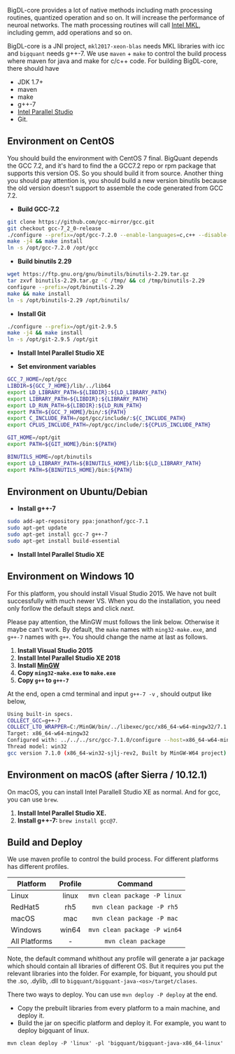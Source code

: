 BigDL-core provides a lot of native methods including math processing routines,
quantized operation and so on. It will increase the performance of neuroal
networks. The math processing routines will call [Intel MKL](https://software.intel.com/en-us/mkl),
including gemm, add operations and so on.

BigDL-core is a JNI project, `mkl2017-xeon-blas` needs MKL libraries with icc and 
`bigquant` needs g++-7. We use `maven` + `make` to control the build process where
maven for java and make for c/c++ code. For building BigDL-core, there should have

+ JDK 1.7+
+ maven
+ make
+ g++-7
+ [Intel Parallel Studio](https://software.intel.com/en-us/parallel-studio-xe/choose-download)
+ Git.

## **Environment on CentOS**

You should build the environment with CentOS 7 final. BigQuant depends the GCC 7.2,
and it's hard to find the a GCC7.2 repo or rpm package that supports this version
OS. So you should build it from source. Another thing you should pay attention is,
you should build a new version binutils because the old version doesn't support to
assemble the code generated from GCC 7.2.

* **Build GCC-7.2**

```bash
git clone https://github.com/gcc-mirror/gcc.git
git checkout gcc-7_2_0-release
./configure --prefix=/opt/gcc-7.2.0 --enable-languages=c,c++ --disable-multilib --disable-nls
make -j4 && make install
ln -s /opt/gcc-7.2.0 /opt/gcc
```

* **Build binutils 2.29**

```bash
wget https://ftp.gnu.org/gnu/binutils/binutils-2.29.tar.gz
tar zxvf binutils-2.29.tar.gz -C /tmp/ && cd /tmp/binutils-2.29
configure --prefix=/opt/binutils-2.29
make && make install
ln -s /opt/binutils-2.29 /opt/binutils/
```

* **Install Git**

```bash
./configure --prefix=/opt/git-2.9.5
make -j4 && make install
ln -s /opt/git-2.9.5 /opt/git
```

* **Install Intel Parallel Studio XE**

* **Set environment variables**

```bash
GCC_7_HOME=/opt/gcc
LIBDIR=${GCC_7_HOME}/lib/../lib64
export LD_LIBRARY_PATH=${LIBDIR}:${LD_LIBRARY_PATH}
export LIBRARY_PATH=${LIBDIR}:${LIBRARY_PATH}
export LD_RUN_PATH=${LIBDIR}:${LD_RUN_PATH}
export PATH=${GCC_7_HOME}/bin/:${PATH}
export C_INCLUDE_PATH=/opt/gcc/include/:${C_INCLUDE_PATH}
export CPLUS_INCLUDE_PATH=/opt/gcc/include/:${CPLUS_INCLUDE_PATH}

GIT_HOME=/opt/git
export PATH=${GIT_HOME}/bin:${PATH}

BINUTILS_HOME=/opt/binutils
export LD_LIBRARY_PATH=${BINUTILS_HOME}/lib:${LD_LIBRARY_PATH}
export PATH=${BINUTILS_HOME}/bin:${PATH}
```

## **Environment on Ubuntu/Debian**

* **Install g++-7**

```bash
sudo add-apt-repository ppa:jonathonf/gcc-7.1
sudo apt-get update
sudo apt-get install gcc-7 g++-7
sudo apt-get install build-essential
```

* **Install Intel Parallel Studio XE**

## **Environment on Windows 10**

For this platform, you should install Visual Studio 2015. We have not built
successfully with much newer VS. When you do the installation, you need only
forllow the default steps and click *next*.

Please pay attention, the MinGW must follows the link below. Otherwise it maybe
can't work. By default, the `make` names with `ming32-make.exe`, and `g++-7` names with `g++`.
You should change the name at last as follows.

1. **Install Visual Studio 2015**
2. **Install Intel Parallel Studio XE 2018**
3. **Install [MinGW](https://sourceforge.net/projects/mingw-w64/files/Toolchains%20targetting%20Win64/Personal%20Builds/mingw-builds/7.2.0/threads-win32/sjlj/x86_64-7.2.0-release-win32-sjlj-rt_v5-rev0.7z)**
4. **Copy `ming32-make.exe` to `make.exe`**
5. **Copy `g++` to `g++-7`**

At the end, open a cmd terminal and input `g++-7 -v` , should output like below,
      
```bash
Using built-in specs.
COLLECT_GCC=g++-7
COLLECT_LTO_WRAPPER=C:/MinGW/bin/../libexec/gcc/x86_64-w64-mingw32/7.1.0/lto-wrapper.exe
Target: x86_64-w64-mingw32
Configured with: ../../../src/gcc-7.1.0/configure --host=x86_64-w64-mingw32 --build=x86_64-w64-mingw32 --target=x86_64-w64-ingw32 --prefix=/mingw64 --with-sysroot=/c/mingw710/x86_64-710-win32-sjlj-rt_v5-rev2/mingw64 --enable-shared --enable-static --enable-targets=all --enable-multilib --enable-languages=c,c++,fortran,lto --enable-libstdcxx-time=yes --enable-threads=win32 --enable-libgomp --enable-libatomic --enable-lto --enable-graphite --enable-checking=release --enable-fully-dynamic-string --enable-version-specific-runtime-libs --enable-libstdcxx-filesystem-ts=yes --enable-sjlj-exceptions --disable-libstdcxx-pch --disable-libstdcxx-debug --enable-bootstrap --disable-rpath --disable-win32-registry --disable-nls --disable-werror --disable-symvers --with-gnu-as --with-gnu-ld --with-arch-32=i686 --with-arch-64=nocona --with-tune-32=generic --with-tune-64=core2 --with-libiconv --with-system-zlib --with-gmp=/c/mingw710/prerequisites/x86_64-w64-mingw32-static --with-mpfr=/c/mingw710/prerequisites/x86_64-w64-mingw32-static --with-mpc=/c/mingw710/prerequisites/x86_64-w64-mingw32-static --with-isl=/c/mingw710/prerequisites/x86_64-w64-mingw32-static --with-pkgversion='x86_64-win32-sjlj-rev2, Built by MinGW-W64 project' --with-bugurl=https://sourceforge.net/projects/mingw-w64 CFLAGS='-O2 -pipe -fno-ident -I/c/mingw710/x86_64-710-win32-sjlj-rt_v5-rev2/mingw64/opt/include -I/c/mingw710/prerequisites/x86_64-zlib-static/include -I/c/mingw710/prerequisites/x86_64-w64-mingw32-static/include' CXXFLAGS='-O2 -pipe -fno-ident -I/c/mingw710/x86_64-710-win32-sjlj-rt_v5-rev2/mingw64/opt/include -I/c/mingw710/prerequisites/x86_64-zlib-static/include -I/c/mingw710/prerequisites/x86_64-w64-mingw32-static/include' CPPFLAGS=' -I/c/mingw710/x86_64-710-win32-sjlj-rt_v5-rev2/mingw64/opt/include -I/c/mingw710/prerequisites/x86_64-zlib-static/include -I/c/mingw710/prerequisites/x86_64-w64-mingw32-static/include' LDFLAGS='-pipe -fno-ident -L/c/mingw710/x86_64-710-win32-sjlj-rt_v5-rev2/mingw64/opt/lib -L/c/mingw710/prerequisites/x86_64-zlib-static/lib -L/c/mingw710/prerequisites/x86_64-w64-mingw32-static/lib '
Thread model: win32
gcc version 7.1.0 (x86_64-win32-sjlj-rev2, Built by MinGW-W64 project)
```

## **Environment on macOS (after Sierra / 10.12.1)**

On macOS, you can install Intel Parallell Studio XE as normal. And for gcc, you
can use `brew`.

1. **Install Intel Parallel Studio XE.**
2. **Install g++-7:** `brew install gcc@7`.

## **Build and Deploy**

We use maven profile to control the build process. For different platforms has different profiles.

| Platform      | Profile | Command                      |
| -----         | :--:    | :--:                         |
| Linux         | linux   | `mvn clean package -P linux` |
| RedHat5       | rh5     | `mvn clean package -P rh5`   |
| macOS         | mac     | `mvn clean package -P mac`   |
| Windows       | win64   | `mvn clean package -P win64` |
| All Platforms | -       | `mvn clean package`          |

Note, the default command whithout any profile will generate a jar package which should contain
all libraries of different OS. But it requires you put the relevant libraries into the folder.
For example, for biquant, you should put the .so, .dylib, .dll to `bigquant/bigquant-java-<os>/target/clases`.

There two ways to deploy. You can use `mvn deploy -P deploy` at the end.

* Copy the prebuilt libraries from every platform to a main machine, and deploy it.
* Build the jar on specific platform and deploy it. For example, you want to deploy bigquant of linux.
    
```
mvn clean deploy -P 'linux' -pl 'bigquant/bigquant-java-x86_64-linux'
```

